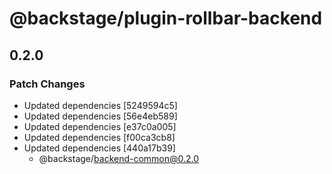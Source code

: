 # @backstage/plugin-rollbar-backend

## 0.2.0
### Patch Changes

- Updated dependencies [5249594c5]
- Updated dependencies [56e4eb589]
- Updated dependencies [e37c0a005]
- Updated dependencies [f00ca3cb8]
- Updated dependencies [440a17b39]
  - @backstage/backend-common@0.2.0
